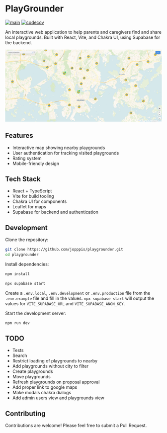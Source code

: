 # PlayGrounder

[![main](https://github.com/jopppis/playgrounder/actions/workflows/main.yml/badge.svg)](https://codecov.io/gh/jopppis/playgrounder) [![codecov](https://codecov.io/gh/jopppis/playgrounder/graph/badge.svg?token=fj2PiGnj23)](https://codecov.io/gh/jopppis/playgrounder)

An interactive web application to help parents and caregivers find and share local playgrounds. Built with React, Vite, and Chakra UI, using Supabase for the backend.

![PlayGrounder Screenshot](./screenshot.png)


## Features

- Interactive map showing nearby playgrounds
- User authentication for tracking visited playgrounds
- Rating system
- Mobile-friendly design

## Tech Stack

- React + TypeScript
- Vite for build tooling
- Chakra UI for components
- Leaflet for maps
- Supabase for backend and authentication

## Development

Clone the repository:
```bash
git clone https://github.com/jopppis/playgrounder.git
cd playgrounder
```

Install dependencies:
```bash
npm install
```

```bash
npx supabase start
```

Create a `.env.local`, `.env.development` or `.env.production` file from the `.env.example` file and fill in the values. `npx supabase start` will output the values for `VITE_SUPABASE_URL` and `VITE_SUPABASE_ANON_KEY`.

Start the development server:
```bash
npm run dev
```

## TODO

- Tests
- Search
- Restrict loading of playgrounds to nearby
- Add playgrounds without city to filter
- Create playgrounds
- Move playgrounds
- Refresh playgrounds on proposal approval
- Add proper link to google maps
- Make modals chakra dialogs
- Add admin users view and playgrounds view

## Contributing

Contributions are welcome! Please feel free to submit a Pull Request.
